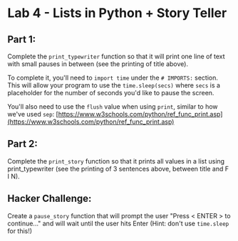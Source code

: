# Lab 4 - Lists in Python + Story Teller

## Part 1:
Complete the `print_typewriter` function so that it will print one line of text with small pauses in between (see the printing of title above).

To complete it, you'll need to `import time` under the `# IMPORTS:` section. This will allow your program to use the `time.sleep(secs)` where `secs` is a placeholder for the number of seconds you'd like to pause the screen.

You'll also need to use the `flush` value when using `print`, similar to how we've used `sep`: [https://www.w3schools.com/python/ref_func_print.asp](https://www.w3schools.com/python/ref_func_print.asp)

## Part 2:
Complete the `print_story` function so that it prints all values in a list using print_typewriter (see the printing of 3 sentences above, between title and F I N).

## Hacker Challenge:
Create a `pause_story` function that will prompt the user "Press < ENTER > to continue..." and will wait until the user hits Enter (Hint: don't use `time.sleep` for this!)